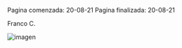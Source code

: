 Pagina comenzada: 20-08-21
Pagina finalizada: 20-08-21

Franco C.

![imagen](https://user-images.githubusercontent.com/72756232/130307383-3927fc14-a848-4231-9bb4-b495b31de9b4.png)
